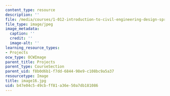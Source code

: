 ```yaml
---
content_type: resource
description: ''
file: /media/courses/1-012-introduction-to-civil-engineering-design-spring-2002/b47e04c549cbff81a36e50a7db181086_image16.jpg
file_type: image/jpeg
image_metadata:
  caption: ''
  credit: ''
  image-alt: ''
learning_resource_types:
- Projects
ocw_type: OCWImage
parent_title: Projects
parent_type: CourseSection
parent_uid: f8b0d6b1-f7dd-6844-98e9-c108bc9a5a37
resourcetype: Image
title: image16.jpg
uid: b47e04c5-49cb-ff81-a36e-50a7db181086
---
```

